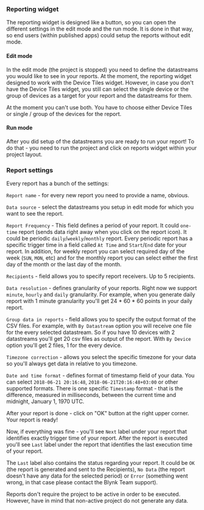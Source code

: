 
### Reporting widget

The reporting widget is designed like a button, so you can open the different settings in the edit mode and the run mode.
It is done in that way, so end users (within published apps) could setup the reports without edit mode.

#### Edit mode

In the edit mode (the project is stopped) you need to define the datastreams you would like to see in your reports.
At the moment, the reporting widget designed to work with the Device Tiles widget.
However, in case you don't have the Device Tiles widget, you still can select the single device or
the group of devices as a target for your report and the datastreams for them.

At the moment you can't use both. You have to choose either Device Tiles or single / group of the devices for the report.

#### Run mode

After you did setup of the datastreams you are ready to run your report! To do that - you need to run the project
and click on reports widget within your project layout.

### Report settings

Every report has a bunch of the settings:

```Report name``` - for every new report you need to provide a name, obvious.

```Data source``` - select the datastreams you setup in edit mode for which you want to see the report.

```Report Frequency``` - This field defines a period of your report. It could ```one-time``` report (sends data right away when you
click on the report icon). It could be periodic ```daily```/```weekly```/```monthly``` report.
Every periodic report has a specific trigger time in a field called ```At Time``` and ```Start```/```End``` date for your report.
In addition, for weekly report you can select required day of the week (```SUN```, ```MON```, etc) and for the monthly report you
can select either the first day of the month or the last day of the month.

```Recipients``` - field allows you to specify report receivers. Up to 5 recipients.

```Data resolution``` - defines granularity of your reports. Right now we support ```minute```, ```hourly``` and ```daily``` granularity.
For example, when you generate daily report with 1 minute granularity you'll get 24 * 60 * 60 points in your daily report.

```Group data in reports``` - field allows you to specify the output format of the CSV files. For example, with ```By Datastream```
option you will receive one file for the every selected datastream. So if you have 10 devices with 2 datastreams you'll get 20
csv files as output of the report. With ```By Device``` option you'll get 2 files, 1 for the every device.

```Timezone correction``` - allows you select the specific timezone for your data so you'll always get data in relative to you timezone.

```Date and time format``` - defines format of timestamp field of your data. You can select ```2018-06-21 20:16:48```,
```2018-06-21T20:16:48+03:00``` or other supported formats. There is one specific ```Timestamp``` format - that is the difference,
measured in milliseconds, between the current time and midnight, January 1, 1970 UTC.

After your report is done - click on "OK" button at the right upper corner. Your report is ready!

Now, if everything was fine - you'll see ```Next``` label under your report that identifies exactly trigger time of your report.
After the report is executed you'll see ```Last``` label under the report that identifies the last execution time of your report.

The ```Last``` label also contains the status regarding your report. It could be ```OK``` (the report is generated and sent to the Recipients),
```No Data``` (the report doesn't have any data for the selected period) or ```Error``` (something went wrong,
in that case please contact the Blynk Team support).

Reports don't require the project to be active in order to be executed. However, have in mind that non-active project do not generate any data.


